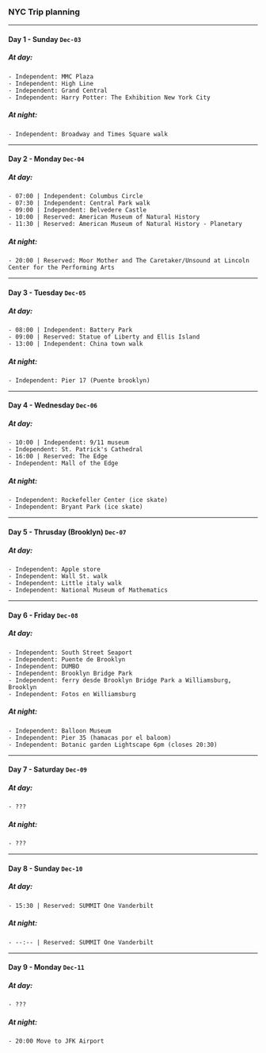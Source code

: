 ### NYC Trip planning

---
#### Day 1 - Sunday `Dec-03`
##### At day:
    - Independent: MMC Plaza
    - Independent: High Line
    - Independent: Grand Central
    - Independent: Harry Potter: The Exhibition New York City
##### At night:
    - Independent: Broadway and Times Square walk

---
#### Day 2 - Monday `Dec-04`
##### At day:
    - 07:00 | Independent: Columbus Circle
    - 07:30 | Independent: Central Park walk
    - 09:00 | Independent: Belvedere Castle
    - 10:00 | Reserved: American Museum of Natural History
    - 11:30 | Reserved: American Museum of Natural History - Planetary
##### At night:
    - 20:00 | Reserved: Moor Mother and The Caretaker/Unsound at Lincoln Center for the Performing Arts

---
#### Day 3 - Tuesday `Dec-05`
##### At day:
    - 08:00 | Independent: Battery Park
    - 09:00 | Reserved: Statue of Liberty and Ellis Island
    - 13:00 | Independent: China town walk
##### At night:
    - Independent: Pier 17 (Puente brooklyn)

---
#### Day 4 - Wednesday `Dec-06`
##### At day:
    - 10:00 | Independent: 9/11 museum 
    - Independent: St. Patrick's Cathedral
    - 16:00 | Reserved: The Edge
    - Independent: Mall of the Edge
##### At night:
    - Independent: Rockefeller Center (ice skate)
    - Independent: Bryant Park (ice skate)

---
#### Day 5 - Thrusday (Brooklyn) `Dec-07`
##### At day:
    - Independent: Apple store
    - Independent: Wall St. walk
    - Independent: Little italy walk
    - Independent: National Museum of Mathematics 

---
#### Day 6 - Friday `Dec-08`
##### At day:
    - Independent: South Street Seaport
    - Independent: Puente de Brooklyn
    - Independent: DUMBO
    - Independent: Brooklyn Bridge Park
    - Independent: ferry desde Brooklyn Bridge Park a Williamsburg, Brooklyn
    - Independent: Fotos en Williamsburg
##### At night:
    - Independent: Balloon Museum
    - Independent: Pier 35 (hamacas por el baloom)
    - Independent: Botanic garden Lightscape 6pm (closes 20:30)

---
#### Day 7 - Saturday `Dec-09`
##### At day:
    - ??? 
##### At night:
    - ???

---
#### Day 8 - Sunday `Dec-10`
##### At day:

    - 15:30 | Reserved: SUMMIT One Vanderbilt
##### At night:
    - --:-- | Reserved: SUMMIT One Vanderbilt

---
#### Day 9 - Monday `Dec-11`
##### At day:
    - ???
##### At night:
    - 20:00 Move to JFK Airport
